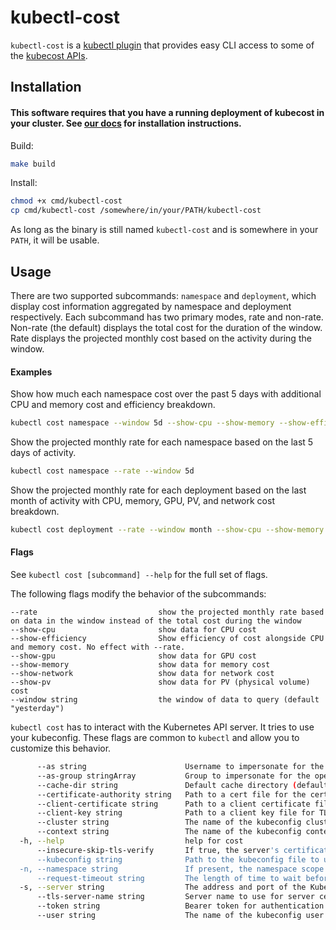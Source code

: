 # kubectl-cost

`kubectl-cost` is a [kubectl plugin](https://kubernetes.io/docs/tasks/extend-kubectl/kubectl-plugins/) that provides easy CLI access to some of the [kubecost APIs](https://github.com/kubecost/docs/blob/master/apis.md).

## Installation

#### This software requires that you have a running deployment of kubecost in your cluster. See [our docs](https://docs.kubecost.com/install) for installation instructions.

Build:

``` sh
make build
```

Install:

``` sh
chmod +x cmd/kubectl-cost
cp cmd/kubectl-cost /somewhere/in/your/PATH/kubectl-cost
```

As long as the binary is still named `kubectl-cost` and is somewhere in your `PATH`, it will be usable.

## Usage

There are two supported subcommands: `namespace` and `deployment`, which display cost information aggregated by namespace and deployment respectively. Each subcommand has two primary modes, rate and non-rate. Non-rate (the default) displays the total cost for the duration of the window. Rate displays the projected monthly cost based on the activity during the window.


#### Examples
Show how much each namespace cost over the past 5 days with additional CPU and memory cost and efficiency breakdown.
``` sh
kubectl cost namespace --window 5d --show-cpu --show-memory --show-efficiency
```

Show the projected monthly rate for each namespace based on the last 5 days of activity.
``` sh
kubectl cost namespace --rate --window 5d
```

Show the projected monthly rate for each deployment based on the last month of activity with CPU, memory, GPU, PV, and network cost breakdown.
``` sh
kubectl cost deployment --rate --window month --show-cpu --show-memory --show-gpu --show-pv --show-network
```



#### Flags
See `kubectl cost [subcommand] --help` for the full set of flags.

The following flags modify the behavior of the subcommands:
```
--rate                           show the projected monthly rate based on data in the window instead of the total cost during the window
--show-cpu                       show data for CPU cost
--show-efficiency                Show efficiency of cost alongside CPU and memory cost. No effect with --rate.
--show-gpu                       show data for GPU cost
--show-memory                    show data for memory cost
--show-network                   show data for network cost
--show-pv                        show data for PV (physical volume) cost
--window string                  the window of data to query (default "yesterday")
```


`kubectl cost` has to interact with the Kubernetes API server. It tries to use your kubeconfig. These flags are common to `kubectl` and allow you to customize this behavior.
``` sh
      --as string                      Username to impersonate for the operation
      --as-group stringArray           Group to impersonate for the operation, this flag can be repeated to specify multiple groups.
      --cache-dir string               Default cache directory (default "/home/delta/.kube/cache")
      --certificate-authority string   Path to a cert file for the certificate authority
      --client-certificate string      Path to a client certificate file for TLS
      --client-key string              Path to a client key file for TLS
      --cluster string                 The name of the kubeconfig cluster to use
      --context string                 The name of the kubeconfig context to use
  -h, --help                           help for cost
      --insecure-skip-tls-verify       If true, the server's certificate will not be checked for validity. This will make your HTTPS connections insecure
      --kubeconfig string              Path to the kubeconfig file to use for CLI requests.
  -n, --namespace string               If present, the namespace scope for this CLI request
      --request-timeout string         The length of time to wait before giving up on a single server request. Non-zero values should contain a corresponding time unit (e.g. 1s, 2m, 3h). A value of zero means don't timeout requests. (default "0")
  -s, --server string                  The address and port of the Kubernetes API server
      --tls-server-name string         Server name to use for server certificate validation. If it is not provided, the hostname used to contact the server is used
      --token string                   Bearer token for authentication to the API server
      --user string                    The name of the kubeconfig user to use
```

